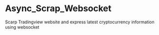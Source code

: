 # Async_Scrap_Websocket
Scarp Tradingview website and express latest cryptocurrency information using websocket 
